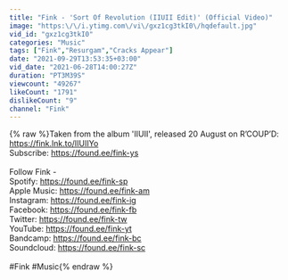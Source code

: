 ```yaml
---
title: "Fink - 'Sort Of Revolution (IIUII Edit)' (Official Video)"
image: "https:\/\/i.ytimg.com\/vi\/gxz1cg3tkI0\/hqdefault.jpg"
vid_id: "gxz1cg3tkI0"
categories: "Music"
tags: ["Fink","Resurgam","Cracks Appear"]
date: "2021-09-29T13:53:35+03:00"
vid_date: "2021-06-28T14:00:27Z"
duration: "PT3M39S"
viewcount: "49267"
likeCount: "1791"
dislikeCount: "9"
channel: "Fink"
---
```

{% raw %}Taken from the album 'IIUII', released 20 August on R’COUP’D: <a rel="nofollow" target="blank" href="https://fink.lnk.to/IIUIIYo">https://fink.lnk.to/IIUIIYo</a><br />Subscribe: <a rel="nofollow" target="blank" href="https://found.ee/fink-ys">https://found.ee/fink-ys</a><br /><br />Follow Fink -<br />Spotify: <a rel="nofollow" target="blank" href="https://found.ee/fink-sp">https://found.ee/fink-sp</a><br />Apple Music: <a rel="nofollow" target="blank" href="https://found.ee/fink-am">https://found.ee/fink-am</a><br />Instagram: <a rel="nofollow" target="blank" href="https://found.ee/fink-ig">https://found.ee/fink-ig</a><br />Facebook: <a rel="nofollow" target="blank" href="https://found.ee/fink-fb">https://found.ee/fink-fb</a><br />Twitter: <a rel="nofollow" target="blank" href="https://found.ee/fink-tw">https://found.ee/fink-tw</a><br />YouTube: <a rel="nofollow" target="blank" href="https://found.ee/fink-yt">https://found.ee/fink-yt</a><br />Bandcamp: <a rel="nofollow" target="blank" href="https://found.ee/fink-bc">https://found.ee/fink-bc</a><br />Soundcloud: <a rel="nofollow" target="blank" href="https://found.ee/fink-sc">https://found.ee/fink-sc</a><br /><br />#Fink #Music{% endraw %}
